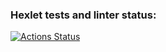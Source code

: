 ### Hexlet tests and linter status:
[![Actions Status](https://github.com/blablatdinov/layout-designer-project-lvl1/workflows/hexlet-check/badge.svg)](https://github.com/blablatdinov/layout-designer-project-lvl1/actions)